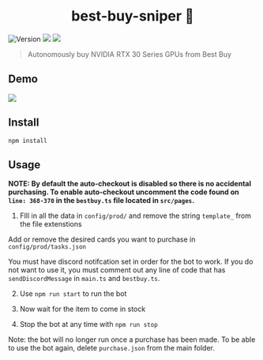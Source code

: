 <h1 align="center">best-buy-sniper 🎯</h1>
<p>
  <img alt="Version" src="https://img.shields.io/badge/version-0.1.0-blue.svg?cacheSeconds=2592000" />
  <img src="https://img.shields.io/badge/npm-%3E%3D5.5.0-blue.svg" />
  <img src="https://img.shields.io/badge/node-%3E%3D9.3.0-blue.svg" />
</p>

> Autonomously buy NVIDIA RTX 30 Series GPUs from Best Buy

## Demo
![](bestbuysniperdemo.gif)

## Install
`npm install`

## Usage
<b>NOTE: By default the auto-checkout is disabled so there is no accidental purchasing. To enable auto-checkout uncomment the code found on `line: 368-370` in the `bestbuy.ts` file located in `src/pages`.</b>

1. FIll in all the data in `config/prod/` and remove the string `template_` from the file extenstions
  
Add or remove the desired cards you want to purchase in `config/prod/tasks.json`

You must have discord notifcation set in order for the bot to work. If you do not want to use it, you must comment out any line of code that has `sendDiscordMessage` in `main.ts` and `bestbuy.ts`.

2. Use `npm run start` to run the bot

3. Now wait for the item to come in stock

4. Stop the bot at any time with `npm run stop`

Note: the bot will no longer run once a purchase has been made. To be able to use the bot again, delete `purchase.json` from the main folder.
